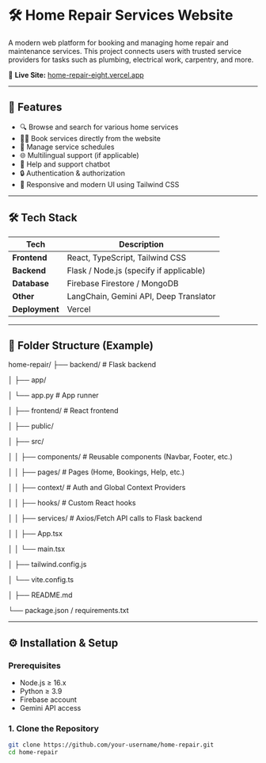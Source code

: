 # 🛠️ Home Repair Services Website

A modern web platform for booking and managing home repair and maintenance services. This project connects users with trusted service providers for tasks such as plumbing, electrical work, carpentry, and more.

🔗 **Live Site:** [home-repair-eight.vercel.app](https://home-repair-eight.vercel.app/)

---

## 🚀 Features

- 🔍 Browse and search for various home services
- 🧑‍💼 Book services directly from the website
- 📅 Manage service schedules
- 🌐 Multilingual support (if applicable)
- 💬 Help and support chatbot
- 🔒 Authentication & authorization
- 🎨 Responsive and modern UI using Tailwind CSS

---

## 🛠️ Tech Stack

| Tech         | Description                              |
|--------------|------------------------------------------|
| **Frontend** | React, TypeScript, Tailwind CSS          |
| **Backend**  | Flask / Node.js (specify if applicable)  |
| **Database** | Firebase Firestore / MongoDB             |
| **Other**    | LangChain, Gemini API, Deep Translator   |
| **Deployment** | Vercel                                 |

---

## 📁 Folder Structure (Example)

home-repair/ 
├── backend/ # Flask backend

│ ├── app/ 

│ └── app.py # App runner

│ ├── frontend/ # React frontend 

│ ├── public/

│ ├── src/

│ │ ├── components/ # Reusable components (Navbar, Footer, etc.) 

│ │ ├── pages/ # Pages (Home, Bookings, Help, etc.) 

│ │ ├── context/ # Auth and Global Context Providers

│ │ ├── hooks/ # Custom React hooks 

│ │ ├── services/ # Axios/Fetch API calls to Flask backend

│ │ ├── App.tsx 

│ │ └── main.tsx 

│ ├── tailwind.config.js 

│ └── vite.config.ts 

│ ├── README.md 

└── package.json / requirements.txt





---

## ⚙️ Installation & Setup

### Prerequisites

- Node.js ≥ 16.x
- Python ≥ 3.9
- Firebase account
- Gemini API access

### 1. Clone the Repository

```bash
git clone https://github.com/your-username/home-repair.git
cd home-repair
